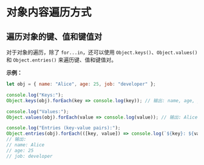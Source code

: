 # 对象内容遍历方式

## &#x20;遍历对象的键、值和键值对

对于对象的遍历，除了 `for...in`，还可以使用 `Object.keys()`、`Object.values()` 和 `Object.entries()` 来遍历键、值和键值对。

**示例：**

```javascript
let obj = { name: "Alice", age: 25, job: "developer" };

console.log("Keys:");
Object.keys(obj).forEach(key => console.log(key)); // 输出: name, age, job

console.log("Values:");
Object.values(obj).forEach(value => console.log(value)); // 输出: Alice, 25, developer

console.log("Entries (key-value pairs):");
Object.entries(obj).forEach(([key, value]) => console.log(`${key}: ${value}`));
// 输出:
// name: Alice
// age: 25
// job: developer
```
